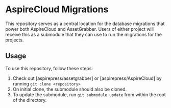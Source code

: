 # AspireCloud Migrations

This repository serves as a central location for the database migrations that power both AspireCloud and AssetGrabber.
Users of either project will receive this as a submodule that they can use to run the migrations for the projects.

## Usage

To use this repository, follow these steps:

1. Check out [aspirepress/assetgrabber] or [aspirepress/AspireCloud] by running `git clone <repository>`
2. On initial clone, the submodule should also be cloned. 
3. To update the submodule, run `git submodule update` from within the root of the directory.
